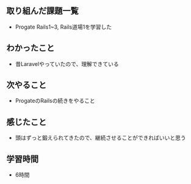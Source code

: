 ## 取り組んだ課題一覧
- Progate Rails1~3, Rails道場1を学習した
## わかったこと
- 昔Laravelやっていたので、理解できている
## 次やること
- ProgateのRailsの続きをやること
## 感じたこと
- 頭はずっと鍛えられてきたので、継続させることができればいいと思う
## 学習時間
- 6時間
